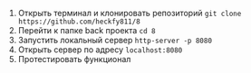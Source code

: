 1. Открыть терминал и клонировать репозиторий ```git clone https://github.com/heckfy811/8```
2. Перейти к папке back проекта ```cd 8```
3. Запустить локальный сервер ```http-server -p 8080```
4. Открыть сервер по адресу ```localhost:8080```
5. Протестировать функционал
